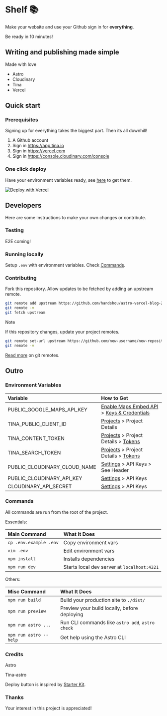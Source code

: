 # Shelf 📚
Make your website and use your Github sign in for **everything**. 

Be ready in 10 minutes! 

## Writing and publishing made simple
Made with love

- Astro 
- Cloudinary 
- Tina 
- Vercel 

## Quick start

### Prerequisites
Signing up for everything takes the biggest part. Then its all downhill!

1. A Github account
1. Sign in https://app.tina.io
1. Sign in https://vercel.com
1. Sign in https://console.cloudinary.com/console

### One click deploy
Have your environment variables ready, see [here](#environment-variables) to get them.

[![Deploy with Vercel](https://vercel.com/button)](https://vercel.com/new/clone?repository-url=https%3A%2F%2Fgithub.com%2Fhandshou%2Fastro-vercel&env=TINA_PUBLIC_CLIENT_ID,TINA_CONTENT_TOKEN,TINA_SEARCH_TOKEN)

## Developers
Here are some instructions to make your own changes or contribute.

### Testing
E2E coming!

### Running locally
Setup `.env` with environment variables. Check [Commands](#commands).

### Contributing
Fork this repository. Allow updates to be fetched by adding an upstream remote.

```bash
git remote add upstream https://github.com/handshou/astro-vercel-blog-2.git
git remote -v
git fetch upstream
```

> [!NOTE]
> If this repository changes, update your project remotes.

```bash
git remote set-url upstream https://github.com/new-username/new-repository-name.git
git remote -v
```

[Read more](https://git-scm.com/book/en/v2/Git-Basics-Working-with-Remotes) on git remotes.

## Outro

### Environment Variables

| Variable               | How to Get                                   |
| :--------------------- | :------------------------------------------- |
| PUBLIC_GOOGLE_MAPS_API_KEY    | [Enable Maps Embed API](https://developers.google.com/maps/documentation/embed/cloud-setup#enabling-apis) > [Keys & Credentials](https://console.cloud.google.com/google/maps-apis/credentials) |
| TINA_PUBLIC_CLIENT_ID  | [Projects](https://app.tina.io/projects) > Project Details |
| TINA_CONTENT_TOKEN     | [Projects](https://app.tina.io/projects) > Project Details > [Tokens](https://app.tina.io/projects/$TINA_PUBLIC_CLIENT_ID/tokens) |
| TINA_SEARCH_TOKEN      | [Projects](https://app.tina.io/projects) > Project Details > [Tokens](https://app.tina.io/projects/$TINA_PUBLIC_CLIENT_ID/tokens) |
| PUBLIC_CLOUDINARY_CLOUD_NAME  | [Settings](https://console.cloudinary.com/settings) > API Keys > See Header |
| PUBLIC_CLOUDINARY_API_KEY     | [Settings](https://console.cloudinary.com/settings) > API Keys |
| CLOUDINARY_API_SECRET  | [Settings](https://console.cloudinary.com/settings) > API Keys |

### Commands
All commands are run from the root of the project.

Essentials:

| Main Command           | What It Does                                     |
| :--------------------- | :----------------------------------------------- |
| `cp .env.example .env` | Copy environment vars                            |
| `vim .env`             | Edit environment vars                            |
| `npm install`          | Installs dependencies                            |
| `npm run dev`          | Starts local dev server at `localhost:4321`      |

Others:

| Misc Command           | What It Does                                     |
| :--------------------- | :----------------------------------------------- |
| `npm run build`        | Build your production site to `./dist/`          |
| `npm run preview`      | Preview your build locally, before deploying     |
| `npm run astro ...`    | Run CLI commands like `astro add`, `astro check` |
| `npm run astro --help` | Get help using the Astro CLI                     |

### Credits
Astro

Tina-astro

Deploy button is inspired by [Starter Kit](https://github.com/opengovsg/starter-kit).

### Thanks
Your interest in this project is appreciated!

